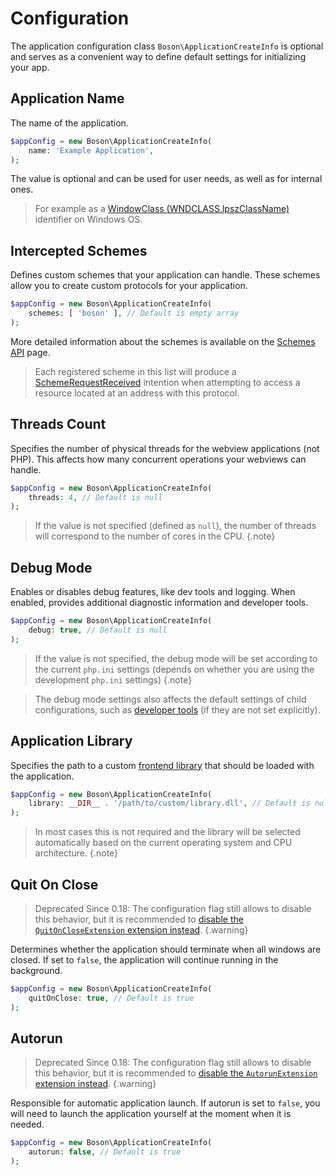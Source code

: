 # Configuration

The application configuration class `Boson\ApplicationCreateInfo` is
<span term="optional class">optional</span> and serves as a convenient
way to define default settings for initializing your app.


## Application Name

The name of the application.

```php
$appConfig = new Boson\ApplicationCreateInfo( 
    name: 'Example Application',
);
```

The value is optional and can be used for user needs, as well as for internal ones.

> For example as a [WindowClass (WNDCLASS.lpszClassName)](https://learn.microsoft.com/en-us/windows/win32/learnwin32/creating-a-window#window-classes)
> identifier on Windows OS.


## Intercepted Schemes

Defines custom schemes that your application can handle.
These schemes allow you to create custom protocols for your application.

```php
$appConfig = new Boson\ApplicationCreateInfo( 
    schemes: [ 'boson' ], // Default is empty array
);
```

More detailed information about the schemes is available
on the [Schemes API](../05.webview/schemes-api.md) page.

> Each registered scheme in this list will produce a
> [SchemeRequestReceived](../05.webview/schemes-api.md#request-intention) intention
> when attempting to access a resource located at an address with this protocol.


## Threads Count

Specifies the number of physical threads for the webview applications (not PHP). 
This affects how many concurrent operations your webviews can handle.

```php
$appConfig = new Boson\ApplicationCreateInfo( 
    threads: 4, // Default is null
);
```

> If the value is not specified (defined as `null`), the number of
> threads will correspond to the number of cores in the CPU.
{.note}


## Debug Mode

Enables or disables debug features, like dev tools and logging. When enabled,
provides additional diagnostic information and developer tools.

```php
$appConfig = new Boson\ApplicationCreateInfo( 
    debug: true, // Default is null
);
```

> If the value is not specified, the debug mode will be set according to the
> current `php.ini` settings (depends on whether you are using the
> development `php.ini` settings)
{.note}

> The debug mode settings also affects the default settings of child
> configurations, such as [developer tools](../05.webview/webview-configuration.md#dev-tools)
> (if they are not set explicitly).


## Application Library

Specifies the path to a custom
[frontend library](https://github.com/boson-php/frontend-src/releases) that should
be loaded with the application.

```php
$appConfig = new Boson\ApplicationCreateInfo( 
    library: __DIR__ . '/path/to/custom/library.dll', // Default is null
);
```

> In most cases this is not required and the library will be selected
> automatically based on the current operating system and CPU architecture.
{.note}


## Quit On Close

> Deprecated Since 0.18: The configuration flag still allows to disable this
> behavior, but it is recommended to [disable the `QuitOnCloseExtension`
> extension instead](../03.application/application-extensions.md#quit-on-close).
{.warning}

Determines whether the application should terminate when all windows are closed.
If set to `false`, the application will continue running in the background.

```php
$appConfig = new Boson\ApplicationCreateInfo( 
    quitOnClose: true, // Default is true
);
```

## Autorun

> Deprecated Since 0.18: The configuration flag still allows to disable this
> behavior, but it is recommended to [disable the `AutorunExtension`
> extension instead](../03.application/application-extensions.md#autorun).
{.warning}

Responsible for automatic application launch. If autorun is set to
`false`, you will need to launch the application yourself at the
moment when it is needed.

```php
$appConfig = new Boson\ApplicationCreateInfo( 
    autorun: false, // Default is true
);
```
